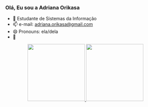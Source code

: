 ### Olá, Eu sou a Adriana Orikasa

- 🌱 Estudante de Sistemas da Informação
- 📫 e-mail: adriana.orikasa@gmail.com
- 😄 Pronouns: ela/dela
- :love_letter: 

<div align="center">
  <a href="https://github.com/AdrianaOrikasa">
  <img height="180em" src="https://github-readme-stats.vercel.app/api?username=AdrianaOrikasa&show_icons=true&theme=dracula&include_all_commits=true&count_private=true"/>
  <img height="180em" src="https://github-readme-stats.vercel.app/api/top-langs/?username=AdrianaOrikasa&layout=compact&langs_count=7&theme=dracula"/>
</div>

 
